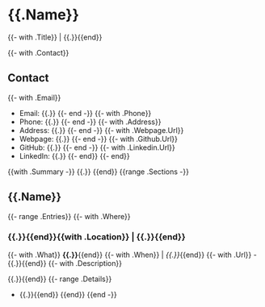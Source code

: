 # {{.Name}}
{{- with .Title}} | {{.}}{{end}}

{{- with .Contact}}

## Contact
{{- with .Email}}
- Email: {{.}}
{{- end -}}
{{- with .Phone}}
- Phone: {{.}}
{{- end -}}
{{- with .Address}}
- Address: {{.}}
{{- end -}}
{{- with .Webpage.Url}}
- Webpage: {{.}}
{{- end -}}
{{- with .Github.Url}}
- GitHub: {{.}}
{{- end -}}
{{- with .Linkedin.Url}}
- LinkedIn: {{.}}
{{- end}}
{{- end}}

{{with .Summary -}}
{{.}}
{{end}}
{{range .Sections -}}
## {{.Name}}
{{- range .Entries}}
{{- with .Where}}
### {{.}}{{end}}{{with .Location}} | {{.}}{{end}}
{{- with .What}}
**{{.}}**{{end}}
{{- with .When}} | *{{.}}*{{end}}
{{- with .Url}} - {{.}}{{end}}
{{- with .Description}}

{{.}}{{end}}
{{- range .Details}}
  - {{.}}{{end}}
{{end}}
{{end -}}
